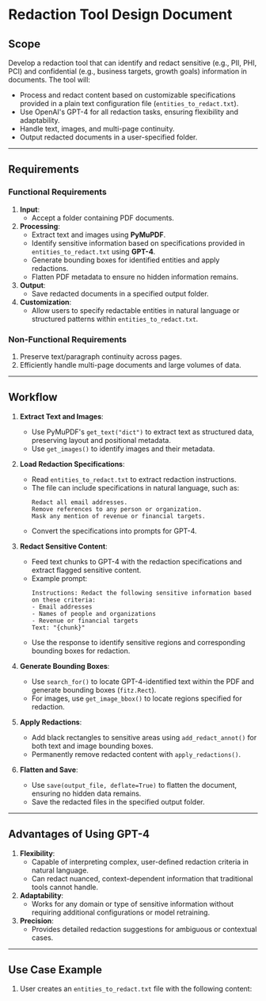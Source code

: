 # Redaction Tool Design Document

## **Scope**
Develop a redaction tool that can identify and redact sensitive (e.g., PII, PHI, PCI) and confidential (e.g., business targets, growth goals) information in documents. The tool will:
- Process and redact content based on customizable specifications provided in a plain text configuration file (`entities_to_redact.txt`).
- Use OpenAI's GPT-4 for all redaction tasks, ensuring flexibility and adaptability.
- Handle text, images, and multi-page continuity.
- Output redacted documents in a user-specified folder.

---

## **Requirements**

### **Functional Requirements**
1. **Input**:
   - Accept a folder containing PDF documents.
2. **Processing**:
   - Extract text and images using **PyMuPDF**.
   - Identify sensitive information based on specifications provided in `entities_to_redact.txt` using **GPT-4**.
   - Generate bounding boxes for identified entities and apply redactions.
   - Flatten PDF metadata to ensure no hidden information remains.
3. **Output**:
   - Save redacted documents in a specified output folder.
4. **Customization**:
   - Allow users to specify redactable entities in natural language or structured patterns within `entities_to_redact.txt`.

### **Non-Functional Requirements**
1. Preserve text/paragraph continuity across pages.
2. Efficiently handle multi-page documents and large volumes of data.

---

## **Workflow**

1. **Extract Text and Images**:
   - Use PyMuPDF's `get_text("dict")` to extract text as structured data, preserving layout and positional metadata.
   - Use `get_images()` to identify images and their metadata.

2. **Load Redaction Specifications**:
   - Read `entities_to_redact.txt` to extract redaction instructions.
   - The file can include specifications in natural language, such as:
     ```
     Redact all email addresses.
     Remove references to any person or organization.
     Mask any mention of revenue or financial targets.
     ```
   - Convert the specifications into prompts for GPT-4.

3. **Redact Sensitive Content**:
   - Feed text chunks to GPT-4 with the redaction specifications and extract flagged sensitive content.
   - Example prompt:
     ```
     Instructions: Redact the following sensitive information based on these criteria:
     - Email addresses
     - Names of people and organizations
     - Revenue or financial targets
     Text: "{chunk}"
     ```
   - Use the response to identify sensitive regions and corresponding bounding boxes for redaction.

4. **Generate Bounding Boxes**:
   - Use `search_for()` to locate GPT-4-identified text within the PDF and generate bounding boxes (`fitz.Rect`).
   - For images, use `get_image_bbox()` to locate regions specified for redaction.

5. **Apply Redactions**:
   - Add black rectangles to sensitive areas using `add_redact_annot()` for both text and image bounding boxes.
   - Permanently remove redacted content with `apply_redactions()`.

6. **Flatten and Save**:
   - Use `save(output_file, deflate=True)` to flatten the document, ensuring no hidden data remains.
   - Save the redacted files in the specified output folder.

---

## **Advantages of Using GPT-4**
1. **Flexibility**:
   - Capable of interpreting complex, user-defined redaction criteria in natural language.
   - Can redact nuanced, context-dependent information that traditional tools cannot handle.
2. **Adaptability**:
   - Works for any domain or type of sensitive information without requiring additional configurations or model retraining.
3. **Precision**:
   - Provides detailed redaction suggestions for ambiguous or contextual cases.

---

## **Use Case Example**
1. User creates an `entities_to_redact.txt` file with the following content:
